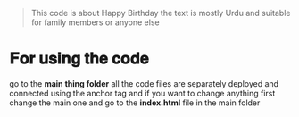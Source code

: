 > This code is about Happy Birthday the text is mostly Urdu and suitable for family members or anyone else

 # 𝐅𝐨𝐫 𝐮𝐬𝐢𝐧𝐠 𝐭𝐡𝐞 𝐜𝐨𝐝𝐞
 
 go to the **main thing folder** all the code files are separately deployed and connected using the anchor tag and if you want to change anything first change the main one and go to the **index.html** file in the main folder 
